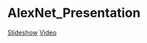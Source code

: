 # AlexNet_Presentation

[Slideshow](https://docs.google.com/presentation/d/1eO8CWxBOxVa0ciWmewBELpeJ5wD-YhtHY3cNTSlCK3M/edit#slide=id.p)
[Video](https://youtu.be/mLz4IIiI-iE)
